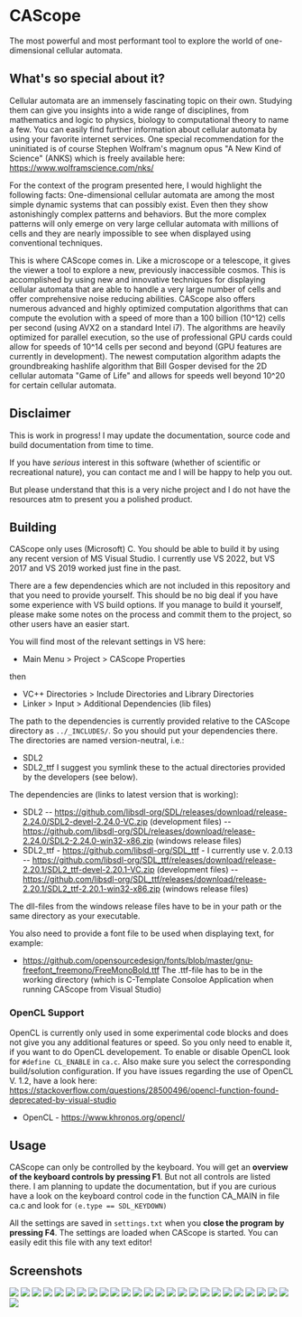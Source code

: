 # CAScope
The most powerful and most performant tool to explore the world of one-dimensional cellular automata.

## What's so special about it?
Cellular automata are an immensely fascinating topic on their own.
Studying them can give you insights into a wide range of disciplines, from mathematics and logic to physics, biology to computational theory to name a few.
You can easily find further information about cellular automata by using your favorite internet services.
One special recommendation for the uninitiated is of course Stephen Wolfram's magnum opus "A New Kind of Science" (ANKS) which is freely available here: https://www.wolframscience.com/nks/

For the context of the program presented here, I would highlight the following facts:
One-dimensional cellular automata are among the most simple dynamic systems that can possibly exist. Even then they show astonishingly complex patterns and behaviors.
But the more complex patterns will only emerge on very large cellular automata with millions of cells and they are nearly impossible to see when displayed using conventional techniques.

This is where CAScope comes in. Like a microscope or a telescope, it gives the viewer a tool to explore a new, previously inaccessible cosmos.
This is accomplished by using new and innovative techniques for displaying cellular automata that are able to handle a very large number of cells and offer comprehensive noise reducing abilities. CAScope also offers numerous advanced and highly optimized computation algorithms that can compute the evolution with a speed of more than a 100 billion (10^12) cells per second (using AVX2 on a standard Intel i7). The algorithms are heavily optimized for parallel execution, so the use of professional GPU cards could allow for speeds of 10^14 cells per second and beyond (GPU features are currently in development). The newest computation algorithm adapts the groundbreaking hashlife algorithm that Bill Gosper devised for the 2D cellular automata "Game of Life" and allows for speeds well beyond 10^20 for certain cellular automata.

## Disclaimer
This is work in progress!
I may update the documentation, source code and build documentation from time to time.

If you have _serious_ interest in this software (whether of scientific or recreational nature), you can contact me and I will be happy to help you out.

But please understand that this is a very niche project and I do not have the resources atm to present you a polished product.

## Building
CAScope only uses (Microsoft) C. You should be able to build it by using any recent version of MS Visual Studio. I currently use VS 2022, but VS 2017 and VS 2019 worked just fine in the past.

There are a few dependencies which are not included in this repository and that you need to provide yourself.
This should be no big deal if you have some experience with VS build options.
If you manage to build it yourself, please make some notes on the process and commit them to the project, so other users have an easier start.

You will find most of the relevant settings in VS here:
- Main Menu > Project > CAScope Properties

then

- VC++ Directories > Include Directories and Library Directories
- Linker > Input > Additional Dependencies (lib files)

The path to the dependencies is currently provided relative to the CAScope directory as `../_INCLUDES/`. So you should put your dependencies there. The directories are named version-neutral, i.e.:
- SDL2
- SDL2_ttf
I suggest you symlink these to the actual directories provided by the developers (see below).

The dependencies are (links to latest version that is working):
- SDL2
-- https://github.com/libsdl-org/SDL/releases/download/release-2.24.0/SDL2-devel-2.24.0-VC.zip (development files)
-- https://github.com/libsdl-org/SDL/releases/download/release-2.24.0/SDL2-2.24.0-win32-x86.zip (windows release files)
- SDL2_ttf - https://github.com/libsdl-org/SDL_ttf - I currently use v. 2.0.13
-- https://github.com/libsdl-org/SDL_ttf/releases/download/release-2.20.1/SDL2_ttf-devel-2.20.1-VC.zip (development files)
-- https://github.com/libsdl-org/SDL_ttf/releases/download/release-2.20.1/SDL2_ttf-2.20.1-win32-x86.zip (windows release files)

The dll-files from the windows release files have to be in your path or the same directory as your executable.

You also need to provide a font file to be used when displaying text, for example:
- https://github.com/opensourcedesign/fonts/blob/master/gnu-freefont_freemono/FreeMonoBold.ttf
The .ttf-file has to be in the working directory (which is C-Template Consoloe Application when running CAScope from Visual Studio)

### OpenCL Support
  OpenCL is currently only used in some experimental code blocks and does not give you any additional features or speed. So you only need to enable it, if you want to do OpenCL developement.
  To enable or disable OpenCL look for `#define CL_ENABLE` in `ca.c`. Also make sure you select the corresponding build/solution configuration.
  If you have issues regarding the use of OpenCL V. 1.2, have a look here: https://stackoverflow.com/questions/28500496/opencl-function-found-deprecated-by-visual-studio
- OpenCL - https://www.khronos.org/opencl/

## Usage
CAScope can only be controlled by the keyboard.
You will get an **overview of the keyboard controls by pressing F1**.
But not all controls are listed there.
I am planning to update the documentation, but if you are curious have a look on the keyboard control code in the function CA_MAIN in file ca.c and look for `(e.type == SDL_KEYDOWN)`

All the settings are saved in `settings.txt` when you **close the program by pressing F4**. The settings are loaded when CAScope is started. You can easily edit this file with any text editor!

## Screenshots
![](screenshots/TS-3N-3%23-e4R-3019144G-1920SX.png)
![](screenshots/TS-3N-3%23-e4R-6234752G-1700SX.png)
![](screenshots/TS-3N-3%23-e4R-6260750G-1920SX.png)
![](screenshots/TS-3N-3%23-e4R-10168920G-1920SX.png)
![](screenshots/TS-3N-3%23-e4R-10170662G-1700SX.png)
![](screenshots/TS-3N-3%23-e4R-10894464G-1366SX.png)
![](screenshots/TS-3N-3%23-e4R-13789814G-1366SX.png)
![](screenshots/TS-3N-3%23-e4R-20999125G-1920SX.png)
![](screenshots/TS-3N-3%23-e4R-857353169G-1920SX.png)
![](screenshots/TS-3N-3%23-e7R-1027093G-500SX.png)
![](screenshots/TS-3N-4%23-3f0e5R-308631G-1366SX.png)
![](screenshots/TS-3N-4%23-6e93aR-35283G-1366SX.png)
![](screenshots/TS-3N-4%23-15dceR-2212619G-1267SX.png)
![](screenshots/TS-3N-4%23-471f6R-229852G-1366SX.png)
![](screenshots/TS-3N-4%23-471f6R-1015600G-1366SX.png)
![](screenshots/TS-3N-4%23-bb007R-2184189G-1366SX.png)
![](screenshots/TS3N4%23f45c4-1124.png)
![](screenshots/TS-3N-3%23-18aR-181390G-1920SX.png)
![](screenshots/TS-3N-3%23-56fR-2806362G-1700SX.png)
![](screenshots/TS3N3%2365-63067.png)
![](screenshots/TS3N3%2379f-107574.png)
![](screenshots/TS-3N-3%23-102R-404500G-1267SX.png)
![](screenshots/TS-3N-3%23-412R-21817637G-1821SX.png)
![](screenshots/TS-3N-3%23-60418bd26a0R-10947615G-1821SX.png)
![](screenshots/TS-3N-3%23-e4R-90435G-1920SX.png)
![](screenshots/TS-3N-3%23-e4R-640618G-1700SX.png)
